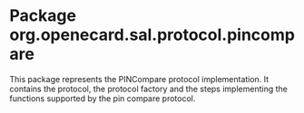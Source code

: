 # Package org.openecard.sal.protocol.pincompare
This package represents the PINCompare protocol implementation.
It contains the protocol, the protocol factory and the steps implementing the functions supported by the pin
compare protocol.
